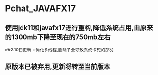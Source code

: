 # Pchat_JAVAFX17
## 使用jdk11和javafx17进行重构,降低系统占用,由原来的1300mb下降至现在的750mb左右

##2.10日更新->优化多线程,删除了会导致系统卡死的部分

## 原版本已被弃用,更新将转至当前版本
